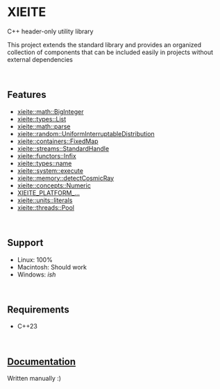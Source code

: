 # **XIEITE**
C++ header-only utility library

This project extends the standard library and provides an organized collection of components that can be included easily in projects without external dependencies

&nbsp;

## Features
- [xieite::math::BigInteger](https://github.com/Eczbek/xieite/tree/main/docs/namespaces/math/big_integer.md)
- [xieite::types::List](https://github.com/Eczbek/xieite/tree/main/docs/namespaces/types/list.md)
- [xieite::math::parse](https://github.com/Eczbek/xieite/tree/main/docs/namespaces/math/parse.md)
- [xieite::random::UniformInterruptableDistribution](https://github.com/Eczbek/xieite/tree/main/docs/namespaces/random/uniform_interruptable_distribution.md)
- [xieite::containers::FixedMap](https://github.com/Eczbek/xieite/tree/main/docs/namespaces/containers/fixed_map.md)
- [xieite::streams::StandardHandle](https://github.com/Eczbek/xieite/tree/main/docs/namespaces/streams/standard_handle.md)
- [xieite::functors::Infix](https://github.com/Eczbek/xieite/tree/main/docs/namespaces/functors/infix.md)
- [xieite::types::name](https://github.com/Eczbek/xieite/tree/main/docs/namespaces/types/name.md)
- [xieite::system::execute](https://github.com/Eczbek/xieite/tree/main/docs/namespaces/system/execute.md)
- [xieite::memory::detectCosmicRay](https://github.com/Eczbek/xieite/tree/main/docs/namespaces/memory/detect_cosmic_ray.md)
- [xieite::concepts::Numeric](https://github.com/Eczbek/xieite/tree/main/docs/namespaces/concepts/numeric.md)
- [XIEITE_PLATFORM_...](https://github.com/Eczbek/xieite/tree/main/docs/namespaces/macros/platform.md)
- [xieite::units::literals](https://github.com/Eczbek/xieite/tree/main/docs/namespaces/units/literals.md)
- [xieite::threads::Pool](https://github.com/Eczbek/xieite/tree/main/docs/namespaces/threads/pool.md)

&nbsp;

## Support
- Linux: 100%
- Macintosh: Should work
- Windows: *ish*

&nbsp;

## Requirements
- C++23

&nbsp;

## [Documentation](https://github.com/Eczbek/xieite/tree/main/docs/xieite.md)
Written manually :)
